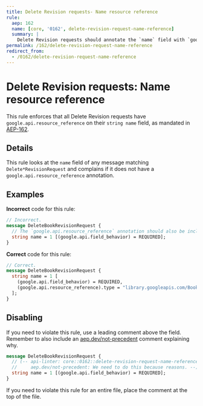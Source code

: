 ```yaml
---
title: Delete Revision requests- Name resource reference
rule:
  aep: 162
  name: [core, '0162', delete-revision-request-name-reference]
  summary: |
    Delete Revision requests should annotate the `name` field with `google.api.resource_reference`.
permalink: /162/delete-revision-request-name-reference
redirect_from:
  - /0162/delete-revision-request-name-reference
---
```


# Delete Revision requests: Name resource reference

This rule enforces that all Delete Revision requests have
`google.api.resource_reference` on their `string name` field, as mandated in
[AEP-162][].

## Details

This rule looks at the `name` field of any message matching `Delete*RevisionRequest`
and complains if it does not have a `google.api.resource_reference` annotation.

## Examples

**Incorrect** code for this rule:

```proto
// Incorrect.
message DeleteBookRevisionRequest {
  // The `google.api.resource_reference` annotation should also be included.
  string name = 1 [(google.api.field_behavior) = REQUIRED];
}
```

**Correct** code for this rule:

```proto
// Correct.
message DeleteBookRevisionRequest {
  string name = 1 [
    (google.api.field_behavior) = REQUIRED,
    (google.api.resource_reference).type = "library.googleapis.com/Book"
  ];
}
```

## Disabling

If you need to violate this rule, use a leading comment above the field.
Remember to also include an [aep.dev/not-precedent][] comment explaining why.

```proto
message DeleteBookRevisionRequest {
  // (-- api-linter: core::0162::delete-revision-request-name-reference=disabled
  //     aep.dev/not-precedent: We need to do this because reasons. --)
  string name = 1 [(google.api.field_behavior) = REQUIRED];
}
```

If you need to violate this rule for an entire file, place the comment at the
top of the file.

[aep-162]: https://aep.dev/162
[aep.dev/not-precedent]: https://aep.dev/not-precedent
